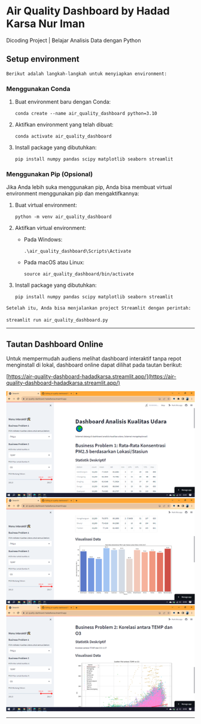 # Air Quality Dashboard by Hadad Karsa Nur Iman
Dicoding Project | Belajar Analisis Data dengan Python

## Setup environment
```
Berikut adalah langkah-langkah untuk menyiapkan environment:
```
### Menggunakan Conda

1. Buat environment baru dengan Conda:
    ```
    conda create --name air_quality_dashboard python=3.10
    ```
  
2. Aktifkan environment yang telah dibuat:
    ```
    conda activate air_quality_dashboard
    ```

3. Install package yang dibutuhkan:
    ```
    pip install numpy pandas scipy matplotlib seaborn streamlit
    ```

### Menggunakan Pip (Opsional)

Jika Anda lebih suka menggunakan pip, Anda bisa membuat virtual environment menggunakan pip dan mengaktifkannya:

1. Buat virtual environment:
    ```
    python -m venv air_quality_dashboard
    ```

2. Aktifkan virtual environment:
    - Pada Windows:
        ```
        .\air_quality_dashboard\Scripts\Activate
        ```
    - Pada macOS atau Linux:
        ```
        source air_quality_dashboard/bin/activate
        ```

3. Install package yang dibutuhkan:
    ```
    pip install numpy pandas scipy matplotlib seaborn streamlit
    ```
```
Setelah itu, Anda bisa menjalankan project Streamlit dengan perintah:

streamlit run air_quality_dashboard.py
```

---
## Tautan Dashboard Online

Untuk mempermudah audiens melihat dashboard interaktif tanpa repot menginstall di lokal, dashboard online dapat dilihat pada tautan berikut:

[https://air-quality-dashboard-hadadkarsa.streamlit.app/](https://air-quality-dashboard-hadadkarsa.streamlit.app/)

<img src="images/Screenshot 1.png?raw=true"/>

<img src="images/Screenshot 2.png?raw=true"/>

<img src="images/Screenshot 3.png?raw=true"/>

---
